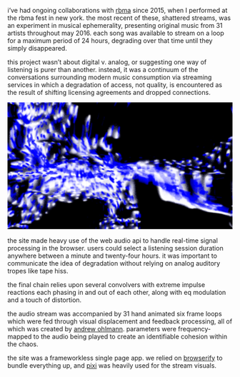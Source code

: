 i’ve had ongoing collaborations with [rbma](http://redbullmusicacademy.com) since 2015, when I performed at the rbma fest in new york. the most recent of these, shattered streams, was an experiment in musical ephemerality, presenting original music from 31 artists throughout may 2016. each song was available to stream on a loop for a maximum period of 24 hours, degrading over that time until they simply disappeared.

this project wasn’t about digital v. analog, or suggesting one way of listening is purer than another. instead, it was a continuum of the conversations surrounding modern music consumption via streaming services in which a degradation of access, not quality, is encountered as the result of shifting licensing agreements and dropped connections.

![62.5!shattered.mp4](thumbnail.jpg)

the site made heavy use of the web audio api to handle real-time signal processing in the browser. users could select a listening session duration anywhere between a minute and twenty-four hours. it was important to communicate the idea of degradation without relying on analog auditory tropes like tape hiss.

the final chain relies upon several convolvers with extreme impulse reactions each phasing in and out of each other, along with eq modulation and a touch of distortion.

the audio stream was accompanied by 31 hand animated six frame loops which were fed through visual displacement and feedback processing, all of which was created by [andrew ohlmann](http://andrewohlmann.com). parameters were frequency-mapped to the audio being played to create an identifiable cohesion within the chaos.

the site was a frameworkless single page app. we relied on [browserify](http://browserify.org) to bundle everything up, and [pixi](http://www.pixijs.com) was heavily used for the stream visuals.
